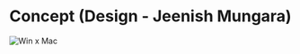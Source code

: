 # Concept (Design - Jeenish Mungara)

![Win x Mac](https://github.com/user-attachments/assets/14255004-4c87-4b69-aa60-bc80d1295657)
